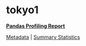 # tokyo1

[**Pandas Profiling Report**](../docs_sources/profile/tokyo1.html)

[Metadata](metadata.yaml) | [Summary Statistics](summary_stats.csv)

